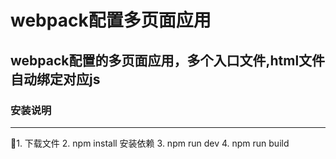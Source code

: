 # webpack配置多页面应用
## webpack配置的多页面应用，多个入口文件,html文件自动绑定对应js
### 安装说明
***
1. 下载文件
2. npm install 安装依赖
3. npm run dev 
4. npm run build 
